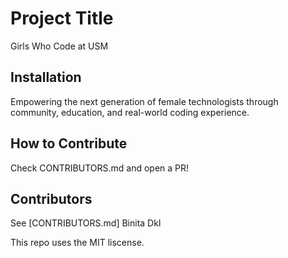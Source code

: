 # Project Title
Girls Who Code at USM

## Installation
Empowering the next generation of female technologists through community, education, and real-world coding experience.

## How to Contribute
Check CONTRIBUTORS.md and open a PR!

## Contributors
See [CONTRIBUTORS.md]
Binita Dkl

This repo uses the MIT liscense.